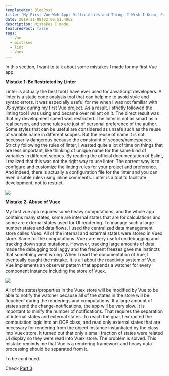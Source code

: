```yaml
---
templateKey: BlogPost
title: 'My First Vue Web App: Difficulties and Things I Wish I Knew, Part 2'
date: 2019-11-08T02:06:51.406Z
description: Mistakes I made.
featuredPost: false
tags:
  - Vue
  - mistakes
  - lint
  - Vuex
---
```

In this section, I want to talk about some mistakes I made for my first Vue app.

**Mistake 1:  Be Restricted by Linter**

Linter is actually the best tool I have ever used for JavaScript developers. A linter is a static code analysis tool that can help me to avoid style and syntax errors. It was especially useful for me when I was not familiar with JS syntax during my first Vue project. As a result, I strictly followed the linting tool I was using and became over reliant on it. The direct result was that my development speed was restricted. The linter is not as smart as a real person, and some rules are just of personal preference of the author. Some styles that can be useful are considered as unsafe such as the reuse of variable name in different scopes. But the reuse of name it is not necessarily dangerous because the constraint of scopes/namespaces. Strictly following the rules of linter, I wasted quite a lot of time on things that are less important, like thinking of unique name for the same kind of variables in different scopes. By reading the official documentation of Eslint, I realized that this was not the right way to use linter. The correct way is to configure and customize the linting rules for your project and preference. And indeed, there is actually a configuration file for the linter and you can even disable rules using inline comments. Linter is a tool to facilitate development, not to restrict.

![](/img/my-first-vue-web-app-difficulties-and-things-i-wish-i-knew-part-2-image2.png)

**Mistake 2: Abuse of Vuex**

My first vue app requires some heavy computations, and the whole app contains many states, some are internal states that are for calculations and some are external states used for UI rendering. To manage such a large number states and data flows, I used the centralized data management store called Vuex. All of the internal and external states were stored in Vuex store. Same for the computations. Vuex are very useful on debugging and tracking down state mutations. However, tracking large amounts of data made the debugging tool laggy and the frequent freezes gave me instincts that something went wrong. When I read the documentation of Vue, I eventually caught the mistake. It is all about the reactivity system of Vue. Vue implements an observer pattern that appends a watcher for every component instance including the store of Vuex.

![](/img/my-first-vue-web-app-difficulties-and-things-i-wish-i-knew-part-2-image1.png)

All of the states/properties in the Vuex store will be modified by Vue to be able to notify the watcher because all of the states in the store will be ‘touched’ during the renderings and computations. If a large amount of states send the change-notifications, the app will be very slow. It is important to minify the number of notifications. That requires the separation of internal states and external states. To reach the goal, I extracted the computation logic into an OOP class, and read only external states that are necessary for rendering from the object instance instantiated by the class into Vuex store.  It turned out that only a small fraction of states were related UI display so they were read into Vuex store. The problem is solved. This mistake reminds me that Vue is a rendering framework and heavy data processing should be separated from it.

To be continued.

Check [Part 3](https://xianzzzz.com/blog/2019-11-08-my-first-vue-web-app-difficulties-and-things-i-wish-i-knew-part-3).
